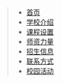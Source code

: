 >* [首页](README.md)
>* [学校介绍](about.md)
>* [课程设置](courses.md)
>* [师资力量](faculty.md)
>* [招生信息](admissions.md)
>* [联系方式](contact.md)
>* [校园活动](activity.md)
